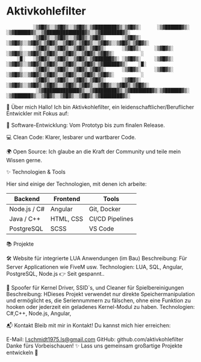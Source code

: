 # Aktivkohlefilter

```plaintext
          ░▒▓█▓▒░░▒▓█▓▒░░▒▓█▓▒░▒▓████████▓▒░▒▓█▓▒░      ░▒▓██████▓▒░ ░▒▓██████▓▒░░▒▓██████████████▓▒░░▒▓████████▓▒░ 
          ░▒▓█▓▒░░▒▓█▓▒░░▒▓█▓▒░▒▓█▓▒░      ░▒▓█▓▒░     ░▒▓█▓▒░░▒▓█▓▒░▒▓█▓▒░░▒▓█▓▒░▒▓█▓▒░░▒▓█▓▒░░▒▓█▓▒░▒▓█▓▒░        
     ░    ░▒▓█▓▒░░▒▓█▓▒░░▒▓█▓▒░▒▓█▓▒░      ░▒▓█▓▒░     ░▒▓█▓▒░      ░▒▓█▓▒░░▒▓█▓▒░▒▓█▓▒░░▒▓█▓▒░░▒▓█▓▒░▒▓█▓▒░          ░
    ░█░   ░▒▓█▓▒░░▒▓█▓▒░░▒▓█▓▒░▒▓██████▓▒░ ░▒▓█▓▒░     ░▒▓█▓▒░      ░▒▓█▓▒░░▒▓█▓▒░▒▓█▓▒░░▒▓█▓▒░░▒▓█▓▒░▒▓██████▓▒░    ░█░
     ░    ░▒▓█▓▒░░▒▓█▓▒░░▒▓█▓▒░▒▓█▓▒░      ░▒▓█▓▒░     ░▒▓█▓▒░      ░▒▓█▓▒░░▒▓█▓▒░▒▓█▓▒░░▒▓█▓▒░░▒▓█▓▒░▒▓█▓▒░          ░
          ░▒▓█▓▒░░▒▓█▓▒░░▒▓█▓▒░▒▓█▓▒░      ░▒▓█▓▒░     ░▒▓█▓▒░░▒▓█▓▒░▒▓█▓▒░░▒▓█▓▒░▒▓█▓▒░░▒▓█▓▒░░▒▓█▓▒░▒▓█▓▒░        
           ░▒▓█████████████▓▒░░▒▓████████▓▒░▒▓████████▓▒░▒▓██████▓▒░ ░▒▓██████▓▒░░▒▓█▓▒░░▒▓█▓▒░░▒▓█▓▒░▒▓████████▓▒░ 
```

🚀 Über mich
Hallo! Ich bin Aktivkohlefilter, ein leidenschaftlicher/Beruflicher Entwickler mit Fokus auf:

🔧 Software-Entwicklung: Vom Prototyp bis zum finalen Release.

💻 Clean Code: Klarer, lesbarer und wartbarer Code.

🌍 Open Source: Ich glaube an die Kraft der Community und teile mein Wissen gerne.

✨ Technologien & Tools

Hier sind einige der Technologien, mit denen ich arbeite:

| **Backend**      | **Frontend**  | **Tools**       |
|-------------------|---------------|-----------------|
| Node.js / C#      | Angular       | Git, Docker     |
| Java / C++        | HTML, CSS     | CI/CD Pipelines |
| PostgreSQL        | SCSS          | VS Code         |


📚 Projekte

🛠️ Website für integrierte LUA Anwendungen (im Bau)
Beschreibung: Für Server Applicationen wie FiveM usw. 
Technologien: LUA, SQL, Angular, PostgreSQL, Node.js
👉 Seit gespannt..

🌟 Spoofer für Kernel Driver, SSID`s, und Cleaner für Spielbereinigungen
Beschreibung: HDieses Projekt verwendet nur direkte Speichermanipulation und ermöglicht es, die Seriennummern zu fälschen,
ohne eine Funktion zu hooken oder jederzeit ein geladenes Kernel-Modul zu haben.
Technologien: C#,C++, Node.js, Angular, 

📬 Kontakt
Bleib mit mir in Kontakt! Du kannst mich hier erreichen:

E-Mail: l.schmidt1975.ls@gmail.com 
GitHub: github.com/aktivkohlefilter
Danke fürs Vorbeischauen! ✨
Lass uns gemeinsam großartige Projekte entwickeln 🚀
